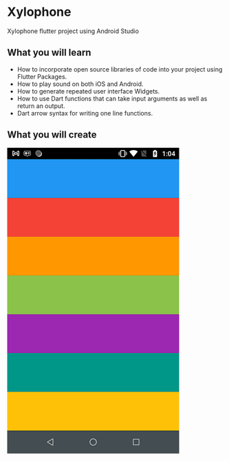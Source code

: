 # Xylophone
Xylophone flutter project using Android Studio

## What you will learn

- How to incorporate open source libraries of code into your project using Flutter Packages.
- How to play sound on both iOS and Android.
- How to generate repeated user interface Widgets.
- How to use Dart functions that can take input arguments as well as return an output.
- Dart arrow syntax for writing one line functions.

## What you will create

![Finished App](https://github.com/karoman0584/Images/blob/main/xylophone-demo-flutter.png)


